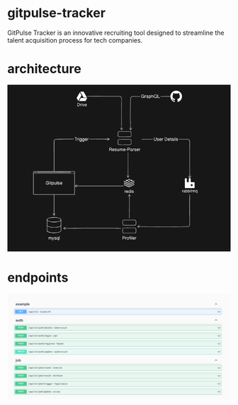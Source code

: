 # gitpulse-tracker
GitPulse Tracker is an innovative recruiting tool designed to streamline the talent acquisition process for tech companies.

# architecture

![gitpulse-architecture](./static/architecture.png "GitPulse Architecture")

# endpoints

![gitpulse-api](./static/endpoints.png "API Specifications")